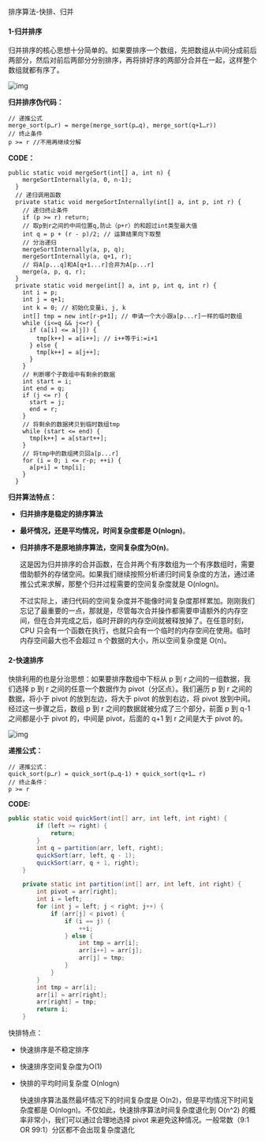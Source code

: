 排序算法-快排、归并

#### 1-归并排序

归并排序的核心思想十分简单的。如果要排序一个数组，先把数组从中间分成前后两部分，然后对前后两部分分别排序，再将排好序的两部分合并在一起，这样整个数组就都有序了。

![img](https://static001.geekbang.org/resource/image/db/2b/db7f892d3355ef74da9cd64aa926dc2b.jpg)

**归并排序伪代码：**

```
// 递推公式
merge_sort(p…r) = merge(merge_sort(p…q), merge_sort(q+1…r))
// 终止条件
p >= r //不用再继续分解
```

**CODE：**

```
public static void mergeSort(int[] a, int n) {
    mergeSortInternally(a, 0, n-1);
  }
  // 递归调用函数
  private static void mergeSortInternally(int[] a, int p, int r) {
    // 递归终止条件
    if (p >= r) return;
    // 取p到r之间的中间位置q,防止（p+r）的和超过int类型最大值
    int q = p + (r - p)/2; // 运算结果向下取整
    // 分治递归
    mergeSortInternally(a, p, q);
    mergeSortInternally(a, q+1, r);
    // 将A[p...q]和A[q+1...r]合并为A[p...r]
    merge(a, p, q, r);
  }
  private static void merge(int[] a, int p, int q, int r) {
    int i = p;
    int j = q+1;
    int k = 0; // 初始化变量i, j, k
    int[] tmp = new int[r-p+1]; // 申请一个大小跟a[p...r]一样的临时数组
    while (i<=q && j<=r) {
      if (a[i] <= a[j]) {
        tmp[k++] = a[i++]; // i++等于i:=i+1
      } else {
        tmp[k++] = a[j++];
      }
    }
    // 判断哪个子数组中有剩余的数据
    int start = i;
    int end = q;
    if (j <= r) {
      start = j;
      end = r;
    }
    // 将剩余的数据拷贝到临时数组tmp
    while (start <= end) {
      tmp[k++] = a[start++];
    }
    // 将tmp中的数组拷贝回a[p...r]
    for (i = 0; i <= r-p; ++i) {
      a[p+i] = tmp[i];
    }
  }
```

**归并算法特点：**

- **归并排序是稳定的排序算法**

- **最坏情况，还是平均情况，时间复杂度都是 O(nlogn)**。

- **归并排序不是原地排序算法，空间复杂度为O(n)**。

  这是因为归并排序的合并函数，在合并两个有序数组为一个有序数组时，需要借助额外的存储空间。如果我们继续按照分析递归时间复杂度的方法，通过递推公式来求解，那整个归并过程需要的空间复杂度就是 O(nlogn)。

  不过实际上，递归代码的空间复杂度并不能像时间复杂度那样累加。刚刚我们忘记了最重要的一点，那就是，尽管每次合并操作都需要申请额外的内存空间，但在合并完成之后，临时开辟的内存空间就被释放掉了。在任意时刻，CPU 只会有一个函数在执行，也就只会有一个临时的内存空间在使用。临时内存空间最大也不会超过 n 个数据的大小，所以空间复杂度是 O(n)。

#### 2-快速排序

快排利用的也是分治思想：如果要排序数组中下标从 p 到 r 之间的一组数据，我们选择 p 到 r 之间的任意一个数据作为 pivot（分区点）。我们遍历 p 到 r 之间的数据，将小于 pivot 的放到左边，将大于 pivot 的放到右边，将 pivot 放到中间。经过这一步骤之后，数组 p 到 r 之间的数据就被分成了三个部分，前面 p 到 q-1 之间都是小于 pivot 的，中间是 pivot，后面的 q+1 到 r 之间是大于 pivot 的。

![img](https://static001.geekbang.org/resource/image/08/e7/086002d67995e4769473b3f50dd96de7.jpg)

**递推公式：**

```
// 递推公式：
quick_sort(p…r) = quick_sort(p…q-1) + quick_sort(q+1… r)
// 终止条件：
p >= r
```

**CODE:**

```java
public static void quickSort(int[] arr, int left, int right) {
        if (left >= right) {
            return;
        }
        int q = partition(arr, left, right);
        quickSort(arr, left, q - 1);
        quickSort(arr, q + 1, right);
    }

    private static int partition(int[] arr, int left, int right) {
        int pivot = arr[right];
        int i = left;
        for (int j = left; j < right; j++) {
            if (arr[j] < pivot) {
                if (i == j) {
                    ++i;
                } else {
                    int tmp = arr[i];
                    arr[i++] = arr[j];
                    arr[j] = tmp;
                }
            }
        }
        int tmp = arr[i];
        arr[i] = arr[right];
        arr[right] = tmp;
        return i;
    }
```

快排特点：

- 快速排序是不稳定排序

- 快速排序空间复杂度为O(1)

- 快排的平均时间复杂度 O(nlogn)

  快速排序算法虽然最坏情况下的时间复杂度是 O(n2)，但是平均情况下时间复杂度都是 O(nlogn)。不仅如此，快速排序算法时间复杂度退化到 O(n^2) 的概率非常小，我们可以通过合理地选择 pivot 来避免这种情况。一般常数（9:1 OR 99:1）分区都不会出现复杂度退化